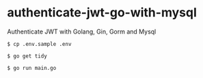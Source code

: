 # authenticate-jwt-go-with-mysql
Authenticate JWT with Golang, Gin, Gorm and Mysql

```
$ cp .env.sample .env
```

```
$ go get tidy
```

```
$ go run main.go
```

